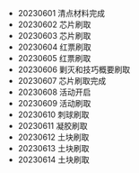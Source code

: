 - 20230601 清点材料完成
- 20230602 芯片刷取
- 20230603 芯片刷取
- 20230604 红票刷取
- 20230605 红票刷取
- 20230606 剿灭和技巧概要刷取
- 20230607 芯片刷取完成
- 20230608 活动开启
- 20230609 活动刷取
- 20230610 刺球刷取
- 20230611 凝胶刷取
- 20230612 土块刷取
- 20230613 土块刷取
- 20230614 土块刷取
